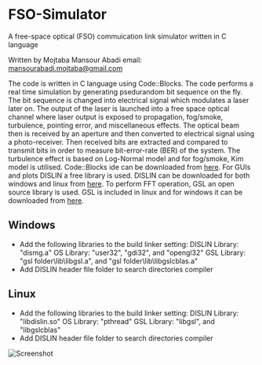# FSO-Simulator
A free-space optical (FSO) commuication link simulator written in C language

Written by Mojtaba Mansour Abadi
email: mansourabadi.mojtaba@gmail.com

The code is written in C language using Code::Blocks. The code performs a real time simulation by generating psedurandom bit sequence on the fly. The bit sequence is changed into electrical signal which modulates a laser later on. The output of the laser is launched into a free space optical channel where laser output is exposed to propagation, fog/smoke, turbulence, pointing error, and miscellaneous effects. The optical beam then is received by an aperture and then converted to electrical signal using a photo-receiver. Then received bits are extracted and compared to transmit bits in order to measure bit-error-rate (BER) of the system. The turbulence effect is based on Log-Normal model and for fog/smoke, Kim model is utilised.
Code::Blocks ide can be downloaded from [here](http://www.codeblocks.org/).
For GUIs and plots DISLIN a free library is used. DISLIN can be downloaded for both windows and linux from [here](https://www.mps.mpg.de/dislin).
To perform FFT operation, GSL an open source library is used. GSL is included in linux and for windows it can be downloaded from [here](https://www.gnu.org/software/gsl/).

## Windows
- Add the following libraries to the build linker setting:
DISLIN Library: "dismg.a"
OS Library: "user32", "gdi32", and "opengl32"
GSL Library: "gsl folder\lib\libgsl.a", and "gsl folder\lib\libgslcblas.a"
- Add DISLIN header file folder to search directories compiler

## Linux
- Add the following libraries to the build linker setting:
DISLIN Library: "libdislin.so"
OS Library: "pthread"
GSL Library: "libgsl", and "libgslcblas"
- Add DISLIN header file folder to search directories compiler

![Screenshot](Screenshot.pngs)

